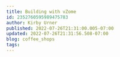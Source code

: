 ```yaml
---
title: Building with vZome
id: 2352760595989475783
author: Kirby Urner
published: 2022-07-26T21:31:00.005-07:00
updated: 2022-07-26T21:31:56.508-07:00
blog: coffee_shops
tags: 
---
```


